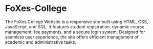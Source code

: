 # FoXes-College
The FoXes College Website is a responsive site built using HTML, CSS, JavaScript, and SQL. It features student registration, dynamic course management, fee payments, and a secure login system. Designed for seamless user experience, the site offers efficient management of academic and administrative tasks.
